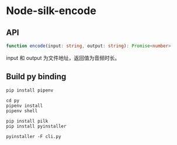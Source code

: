# Node-silk-encode

## API
```ts
function encode(input: string, output: string): Promise<number>
```

input 和 output 为文件地址，返回值为音频时长。

## Build py binding
```
pip install pipenv

cd py
pipenv install
pipenv shell

pip install pilk
pip install pyinstaller

pyinstaller -F cli.py
```